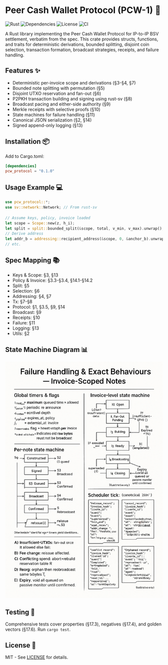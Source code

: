 # Peer Cash Wallet Protocol (PCW-1) 🚀

![Rust](https://img.shields.io/badge/rust-edition%202024-orange) ![Dependencies](https://img.shields.io/badge/Dependencies-Up%20to%20date-green?url=https://deps.rs/repo/github/murphsicles/PCW-1) ![License](https://img.shields.io/badge/license-MIT-blue) ![CI](https://github.com/murphsicles/PCW-1/workflows/Rust%20CI/badge.svg)

A Rust library implementing the Peer Cash Wallet Protocol for IP-to-IP BSV settlement, verbatim from the spec. This crate provides structs, functions, and traits for deterministic derivations, bounded splitting, disjoint coin selection, transaction formation, broadcast strategies, receipts, and failure handling.

## Features ✨

- Deterministic per-invoice scope and derivations (§3-§4, §7)
- Bounded note splitting with permutation (§5)
- Disjoint UTXO reservation and fan-out (§6)
- P2PKH transaction building and signing using rust-sv (§8)
- Broadcast pacing and either-side authority (§9)
- Merkle receipts with selective proofs (§10)
- State machines for failure handling (§11)
- Canonical JSON serialization (§2, §14)
- Signed append-only logging (§13)

## Installation 📦

Add to Cargo.toml:

```toml
[dependencies]
pcw_protocol = "0.1.0"
```

## Usage Example 💻

```rust
use pcw_protocol::*;
use sv::network::Network; // From rust-sv

// Assume keys, policy, invoice loaded
let scope = Scope::new(z, h_i);
let split = split::bounded_split(&scope, total, v_min, v_max).unwrap();
// Derive address
let addr_b = addressing::recipient_address(&scope, 0, &anchor_b).unwrap();
// etc.
```

## Spec Mapping 📚

- Keys & Scope: §3, §13
- Policy & Invoice: §3.3-§3.4, §14.1-§14.2
- Split: §5
- Selection: §6
- Addressing: §4, §7
- Tx: §7-§8
- Protocol: §1, §3.5, §9, §14
- Broadcast: §9
- Receipts: §10
- Failure: §11
- Logging: §13
- Utils: §2

## State Machine Diagram 📊

![Failure Handling & Exact Behaviors](diagram.png)

## Testing 🧪

Comprehensive tests cover properties (§17.3), negatives (§17.4), and golden vectors (§17.6). Run `cargo test`.

## License 📄

MIT - See [LICENSE](./LICENSE) for details.
